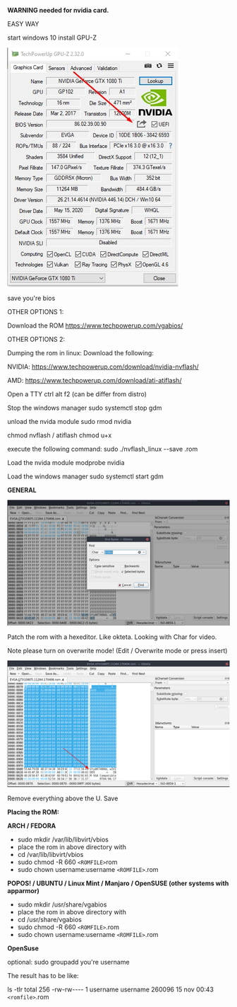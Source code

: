 **WARNING needed for nvidia card.**

EASY WAY

start windows 10
install GPU-Z

![image](uploads/fc5745a7ff92aa34bf3db2abb7a8b997/image.png)

save you're bios


OTHER OPTIONS 1:

Download the ROM
https://www.techpowerup.com/vgabios/


OTHER OPTIONS 2:

Dumping the rom in linux:
Download the following:

NVIDIA:
https://www.techpowerup.com/download/nvidia-nvflash/

AMD:
https://www.techpowerup.com/download/ati-atiflash/


Open a TTY
ctrl alt f2 (can be differ from distro)

Stop the windows manager
sudo systemctl stop gdm

unload the nvida module
sudo rmod nvidia

chmod nvflash / atiflash
chmod u+x <nvflash>

execute the following command:
sudo ./nvflash_linux --save <romfile>.rom

Load the nvida module
modprobe nvidia

Load the windows manager
sudo systemctl start gdm


**GENERAL**

![image](uploads/33a1a4a56bd6b6b7cd9e1b17d8fa6a48/image.png)

Patch the rom with a hexeditor. Like okteta. Looking with Char for video.

Note please turn on overwrite mode! (Edit / Overwrite mode or press insert)


![image](uploads/b56e21f062af2d86374656bb5df541d2/image.png)

Remove everything above the U.
Save 



**Placing the ROM:**

**ARCH / FEDORA**


- sudo mkdir /var/lib/libvirt/vbios
- place the rom in above directory with 
- cd /var/lib/libvirt/vbios
- sudo chmod -R 660 `<ROMFILE>`rom
- sudo chown username:username `<ROMFILE>`.rom

**POPOS! / UBUNTU / Linux Mint / Manjaro / OpenSUSE (other systems with apparmor)**

- sudo mkdir /usr/share/vgabios
- place the rom in above directory with 
- cd /usr/share/vgabios
- sudo chmod -R 660 `<ROMFILE>`.rom
- sudo chown username:username `<ROMFILE>`.rom

**OpenSuse**

optional:
sudo groupadd you're username


The result has to be like:

ls -tlr
total 256
-rw-rw---- 1 username username 260096 15 nov 00:43 `<romfile>`.rom






